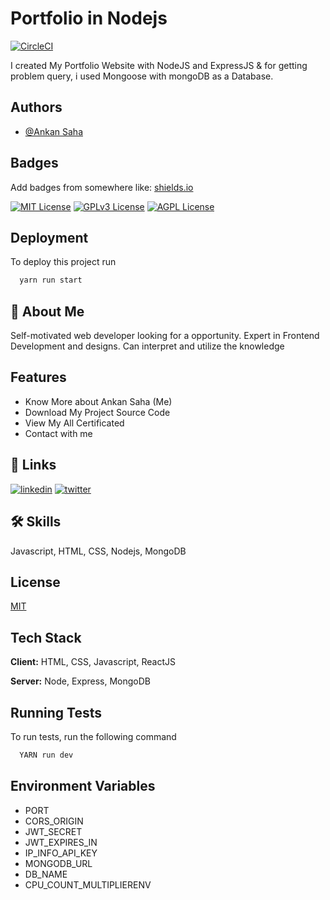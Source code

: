 # Portfolio in Nodejs

[![CircleCI](https://dl.circleci.com/status-badge/img/gh/AnkanSaha/Portfolio/tree/main.svg?style=svg)](https://dl.circleci.com/status-badge/redirect/gh/AnkanSaha/Portfolio/tree/main)

I created My Portfolio Website with NodeJS and ExpressJS & for getting problem query, i used Mongoose with mongoDB as a Database.

## Authors

- [@Ankan Saha](https://www.github.com/AnkanSaha)

## Badges

Add badges from somewhere like: [shields.io](https://shields.io/)

[![MIT License](https://img.shields.io/badge/License-MIT-green.svg)](https://choosealicense.com/licenses/mit/)
[![GPLv3 License](https://img.shields.io/badge/License-GPL%20v3-yellow.svg)](https://opensource.org/licenses/)
[![AGPL License](https://img.shields.io/badge/license-AGPL-blue.svg)](http://www.gnu.org/licenses/agpl-3.0)

## Deployment

To deploy this project run

```bash
  yarn run start
```

## 🚀 About Me

Self-motivated web developer looking for a opportunity. Expert in Frontend Development and designs. Can interpret and utilize the knowledge

## Features

- Know More about Ankan Saha (Me)
- Download My Project Source Code
- View My All Certificated
- Contact with me

## 🔗 Links

[![linkedin](https://img.shields.io/badge/linkedin-0A66C2?style=for-the-badge&logo=linkedin&logoColor=white)](https://www.linkedin.com/in/ankansaha-)
[![twitter](https://img.shields.io/badge/twitter-1DA1F2?style=for-the-badge&logo=twitter&logoColor=white)](https://twitter.com/theankansaha)

## 🛠 Skills

Javascript, HTML, CSS, Nodejs, MongoDB

## License

[MIT](https://choosealicense.com/licenses/mit/)

## Tech Stack

**Client:** HTML, CSS, Javascript, ReactJS

**Server:** Node, Express, MongoDB

## Running Tests

To run tests, run the following command

```bash
  YARN run dev
```

## Environment Variables

- PORT
- CORS_ORIGIN
- JWT_SECRET
- JWT_EXPIRES_IN
- IP_INFO_API_KEY
- MONGODB_URL
- DB_NAME
- CPU_COUNT_MULTIPLIERENV
